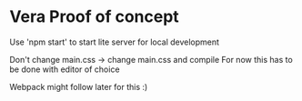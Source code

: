 # Vera Proof of concept

Use 'npm start' to start lite server for local development

Don't change main.css -> change main.css and compile
For now this has to be done with editor of choice

Webpack might follow later for this :)

